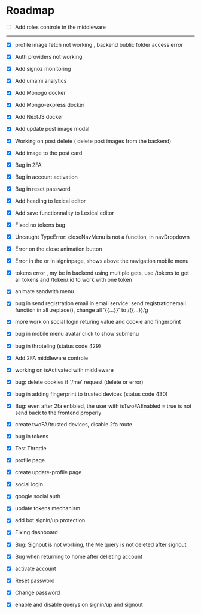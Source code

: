 # Roadmap

- [ ] Add roles controle in the middleware

---

- [x] profile image fetch not working , backend bublic folder access error
- [x] Auth providers not working
- [x] Add signoz monitoring
- [x] Add umami analytics
- [x] Add Monogo docker
- [x] Add Mongo-express docker
- [x] Add NextJS docker
- [x] Add update post image modal
- [x] Working on post delete ( delete post images from the backend)
- [x] Add image to the post card
- [x] Bug in 2FA
- [x] Bug in account activation
- [x] Bug in reset password
- [x] Add heading to lexical editor
- [x] Add save functionnality to Lexical editor
- [x] Fixed no tokens bug
- [x] Uncaught TypeError: closeNavMenu is not a function, in navDropdown
- [x] Error on the close animation button
- [x] Error in the or in signinpage, shows above the navigation mobile menu
- [x] tokens error , my be in backend using multiple gets, use /tokens to get all tokens and /token/:id to work with one token

- [x] animate sandwith menu
- [x] bug in send registration email in email service: send registrationemail function in all .replace(), change all '{{...}}' to /{{...}}/g
- [x] more work on social login returing value and cookie and fingerprint
- [x] bug in mobile menu avatar click to show submenu
- [x] bug in throteling (status code 429)
- [x] Add 2FA middleware controle
- [x] working on isActivated with middleware
- [x] bug: delete cookies if '/me' request (delete or error)
- [x] bug in adding fingerprint to trusted devices (status code 430)
- [x] Bug: even after 2fa enbbled, the user with isTwoFAEnabled = true is not send back to the frontend properly
- [x] create twoFA/trusted devices, disable 2fa route
- [x] bug in tokens
- [x] Test Throttle
- [x] profile page
- [x] create update-profile page
- [x] social login
- [x] google social auth
- [x] update tokens mechanism
- [x] add bot signin/up protection
- [x] Fixing dashboard
- [x] Bug: Signout is not working, the Me query is not deleted after signout
- [x] Bug when returning to home after delleting account
- [x] activate account
- [x] Reset password
- [x] Change password
- [x] enable and disable querys on signin/up and signout
